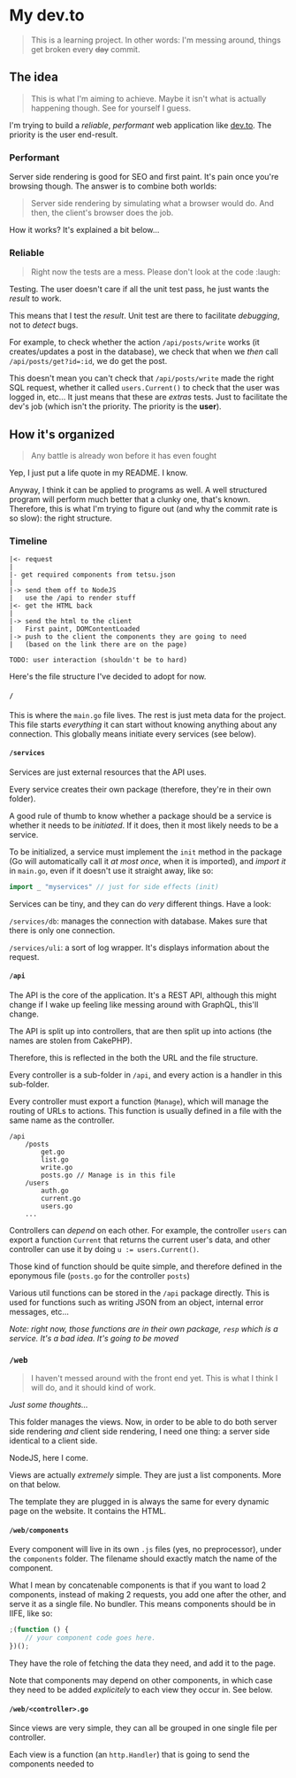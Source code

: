 # My dev.to

> This is a learning project. In other words: I'm messing around, things get
> broken every ~~day~~ commit.

## The idea

> This is what I'm aiming to achieve. Maybe it isn't what is actually happening
> though. See for yourself I guess.

I'm trying to build a *reliable*, *performant* web application like [dev.to][]. The priority is
the user end-result.

### Performant

Server side rendering is good for SEO and first paint. It's pain once you're
browsing though. The answer is to combine both worlds:

> Server side rendering by simulating what a browser would do. And then, the
> client's browser does the job.

How it works? It's explained a bit below...

### Reliable

> Right now the tests are a mess. Please don't look at the code :laugh:

Testing. The user doesn't care if all the unit test pass, he just wants the
*result* to work.

This means that I test the *result*. Unit test are there to facilitate
*debugging*, not to *detect* bugs.

For example, to check whether the action `/api/posts/write` works (it
creates/updates a post in the database), we check that when we *then* call
`/api/posts/get?id=:id`, we do get the post.

This doesn't mean you can't check that `/api/posts/write` made the right SQL
request, whether it called `users.Current()` to check that the user was logged
in, etc... It just means that these are *extras* tests. Just to facilitate the
dev's job (which isn't the priority. The priority is the **user**).

## How it's organized

> Any battle is already won before it has even fought

Yep, I just put a life quote in my README. I know.

Anyway, I think it can be applied to programs as well. A well structured program
will perform much better that a clunky one, that's known. Therefore, this is what
I'm trying to figure out (and why the commit rate is so slow): the right
structure.

### Timeline

```
|<- request
|
|- get required components from tetsu.json
|
|-> send them off to NodeJS
|   use the /api to render stuff
|<- get the HTML back
|
|-> send the html to the client
|   First paint, DOMContentLoaded
|-> push to the client the components they are going to need
|   (based on the link there are on the page)

TODO: user interaction (shouldn't be to hard)
```

Here's the file structure I've decided to adopt for now.

#### `/`

This is where the `main.go` file lives. The rest is just meta data for the
project. This file starts *everything* it can start without knowing anything
about any connection. This globally means initiate every services (see below).

#### `/services`

Services are just external resources that the API uses.

Every service creates their own package (therefore, they're in their own folder).

A good rule of thumb to know whether a package should be a service is whether
it needs to be *initiated*. If it does, then it most likely needs to be a
service.

To be initialized, a service must implement the `init` method in the package
(Go will automatically call it *at most once*, when it is imported), and
*import it* in `main.go`, even if it doesn't use it straight away, like so:

```go
import _ "myservices" // just for side effects (init)
```

Services can be tiny, and they can do *very* different things. Have a look:

`/services/db`: manages the connection with database. Makes sure that there
is only one connection.

`/services/uli`: a sort of log wrapper. It's displays information about the
request.

#### `/api`

The API is the core of the application. It's a REST API, although this might
change if I wake up feeling like messing around with GraphQL, this'll change.

The API is split up into controllers, that are then split up into actions (the
names are stolen from CakePHP).

Therefore, this is reflected in the both the URL and the file structure.

Every controller is a sub-folder in `/api`, and every action is a handler in
this sub-folder.

Every controller must export a function (`Manage`), which will manage the
routing of URLs to actions. This function is usually defined in a file with the
same name as the controller.

```
/api
    /posts
        get.go
        list.go
        write.go
        posts.go // Manage is in this file
    /users
        auth.go
        current.go
        users.go
    ...
```

Controllers can *depend* on each other. For example, the controller `users` can
export a function `Current` that returns the current user's data, and other
controller can use it by doing `u := users.Current()`.

Those kind of function should be quite simple, and therefore defined in the
eponymous file (`posts.go` for the controller `posts`)

Various util functions can be stored in the `/api` package directly. This is
used for functions such as writing JSON from an object, internal error
messages, etc...

*Note: right now, those functions are in their own package, `resp` which is a
service. It's a bad idea. It's going to be moved*

### `/web`

> I haven't messed around with the front end yet. This is what I think I will
> do, and it should kind of work.

*Just some thoughts...*

This folder manages the views. Now, in order to be able to do both server side
rendering *and* client side rendering, I need one thing: a server side
identical to a client side.

NodeJS, here I come.

Views are actually *extremely* simple. They are just a list components. More on
that below.

The template they are plugged in is always the same for every dynamic page on
the website. It contains the HTML.

#### `/web/components`

Every component will live in its own `.js` files (yes, no preprocessor), under
the `components` folder. The filename should exactly match the name of the
component.

What I mean by concatenable components is that if you want to load 2
components, instead of making 2 requests, you add one after the other, and
serve it as a single file. No bundler. This means components should be in IIFE,
like so:

```js
;(function () {
    // your component code goes here.
})();
```

They have the role of fetching the data they need, and add it to the page.

Note that components may depend on other components, in which case they need to
be added *explicitely* to each view they occur in. See below.

#### `/web/<controller>.go`

Since views are very simple, they can all be grouped in one single file per
controller.

Each view is a function (an `http.Handler`) that is going to send the
components needed to

[dev.to]: https://dev.to
